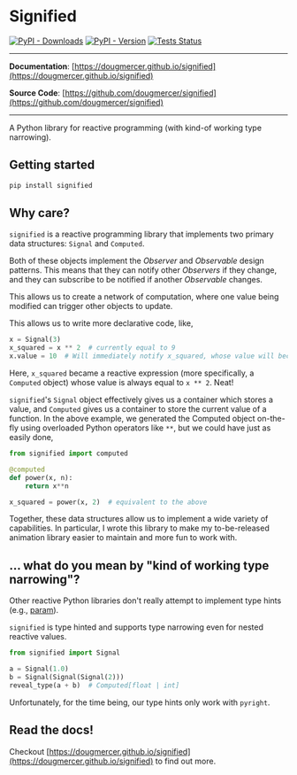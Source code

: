 # Signified

[![PyPI - Downloads](https://img.shields.io/pypi/dw/signified)](https://pypi.org/project/signified/)
[![PyPI - Version](https://img.shields.io/pypi/v/signified)](https://pypi.org/project/signified/)
[![Tests Status](https://github.com/dougmercer/signified/actions/workflows/test.yml/badge.svg)](https://github.com/dougmercer/signified/actions/workflows/test.yml?query=branch%3Amain)

---

**Documentation**: [https://dougmercer.github.io/signified](https://dougmercer.github.io/signified)

**Source Code**: [https://github.com/dougmercer/signified](https://github.com/dougmercer/signified)

---

A Python library for reactive programming (with kind-of working type narrowing).

## Getting started

```bash
pip install signified
```

## Why care?

`signified` is a reactive programming library that implements two primary data structures: `Signal` and `Computed`.

Both of these objects implement the *Observer* and *Observable* design patterns. This means that they can notify
other *Observers* if they change, and they can subscribe to be notified if another *Observable* changes.

This allows us to create a network of computation, where one value being modified can trigger other objects to update.

This allows us to write more declarative code, like,

```python
x = Signal(3)
x_squared = x ** 2  # currently equal to 9
x.value = 10  # Will immediately notify x_squared, whose value will become 100.
```

Here, `x_squared` became a reactive expression (more specifically, a `Computed` object) whose value is always equal to `x ** 2`. Neat!

`signified`'s `Signal` object effectively gives us a container which stores a value, and `Computed` gives us a container to store the current value of a function. In the above example, we generated the Computed object on-the-fly using overloaded Python operators like `**`, but we could have just as easily done,

```python
from signified import computed

@computed
def power(x, n):
    return x**n

x_squared = power(x, 2)  # equivalent to the above
```

Together, these data structures allow us to implement a wide variety of capabilities. In particular, I wrote this library to make my to-be-released animation library easier to maintain and more fun to work with.

## ... what do you mean by "kind of working type narrowing"?

Other reactive Python libraries don't really attempt to implement type hints (e.g., [param](https://param.holoviz.org/)).

``signified`` is type hinted and supports type narrowing even for nested reactive values.

```python
from signified import Signal

a = Signal(1.0)
b = Signal(Signal(Signal(2)))
reveal_type(a + b)  # Computed[float | int]
```

Unfortunately, for the time being, our type hints only work with ``pyright``.

## Read the docs!

Checkout [https://dougmercer.github.io/signified](https://dougmercer.github.io/signified) to find out more.
